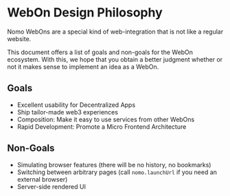 # WebOn Design Philosophy

Nomo WebOns are a special kind of web-integration that is not like a regular website.

This document offers a list of goals and non-goals for the WebOn ecosystem.
With this, we hope that you obtain a better judgment whether or not it makes sense to implement an idea as a WebOn.

## Goals

- Excellent usability for Decentralized Apps
- Ship tailor-made web3 experiences
- Composition: Make it easy to use services from other WebOns
- Rapid Development: Promote a Micro Frontend Architecture

## Non-Goals

- Simulating browser features (there will be no history, no bookmarks)
- Switching between arbitrary pages (call `nomo.launchUrl` if you need an external browser)
- Server-side rendered UI
